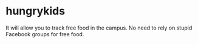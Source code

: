 # hungrykids
It will allow you to track free food in the campus. No need to rely on stupid Facebook groups for free food.

